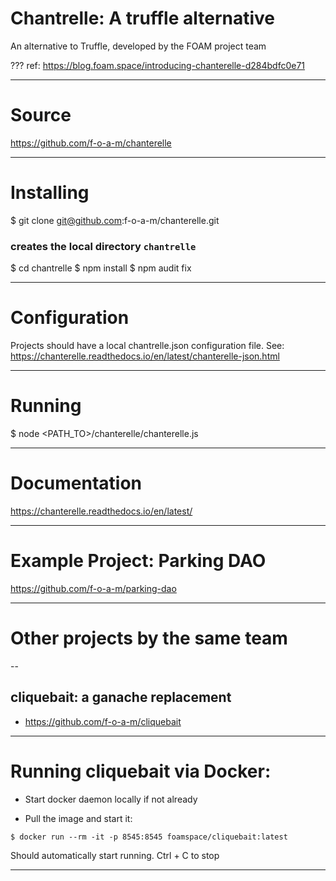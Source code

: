 # Chantrelle: A truffle alternative

An alternative to Truffle, developed by the FOAM project team

???
ref: https://blog.foam.space/introducing-chanterelle-d284bdfc0e71

---
# Source

https://github.com/f-o-a-m/chanterelle

---
# Installing

 $ git clone git@github.com:f-o-a-m/chanterelle.git

### creates the local directory ```chantrelle```
 $ cd chantrelle
 $ npm install
 $ npm audit fix

---
# Configuration

Projects should have a local chantrelle.json configuration file. See:
https://chanterelle.readthedocs.io/en/latest/chanterelle-json.html 

---
# Running

$ node <PATH_TO>/chanterelle/chanterelle.js


---
# Documentation

https://chanterelle.readthedocs.io/en/latest/

---
# Example Project: Parking DAO

https://github.com/f-o-a-m/parking-dao

---
# Other projects by the same team

--
## cliquebait: a ganache replacement

* https://github.com/f-o-a-m/cliquebait

---
# Running cliquebait via Docker:

* Start docker daemon locally if not already

* Pull the image and start it:

```$ docker run --rm -it -p 8545:8545 foamspace/cliquebait:latest```

Should automatically start running. Ctrl + C to stop

---
